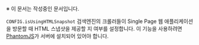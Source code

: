 ※ 이 문서는 작성중인 문서입니다.

`CONFIG.isUsingHTMLSnapshot` 검색엔진의 크롤러들이 Single Page 웹 애플리케이션을 방문할 때 HTML 스냅샷을 제공할 지 여부를 설정합니다. 이 기능을 사용하려면 [PhantomJS](http://phantomjs.org)가 서버에 설치되어 있어야 합니다.



